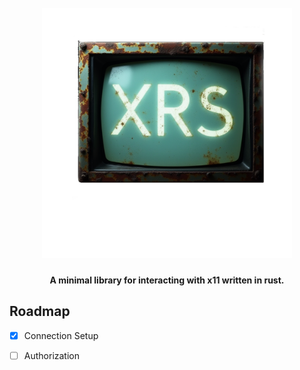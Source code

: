 <h1 align="center">
    <br>
    <a href="https://github.com/proxin187/xrs">
        <img src="assets/logo.png" width="400">
    </a>
    <br>
</h1>

<h4 align="center">A minimal library for interacting with x11 written in rust.</h4>

## Roadmap

- [X] Connection Setup
- [ ] Authorization


